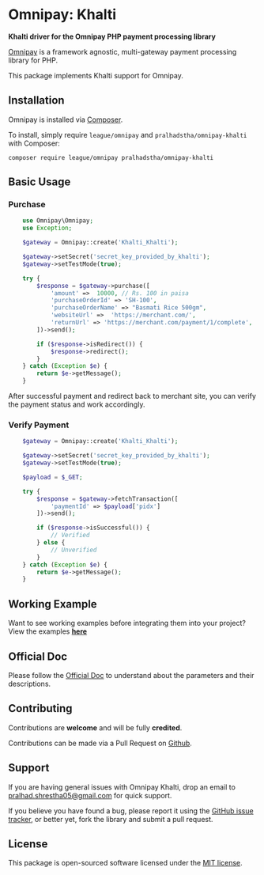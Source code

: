 # Omnipay: Khalti

**Khalti driver for the Omnipay PHP payment processing library**

[Omnipay](https://github.com/thephpleague/omnipay) is a framework agnostic, multi-gateway payment
processing library for PHP.

This package implements Khalti support for Omnipay.

## Installation

Omnipay is installed via [Composer](http://getcomposer.org/).

To install, simply require `league/omnipay` and `pralhadstha/omnipay-khalti` with Composer:

```
composer require league/omnipay pralhadstha/omnipay-khalti
```

## Basic Usage

### Purchase

```php
    use Omnipay\Omnipay;
    use Exception;

    $gateway = Omnipay::create('Khalti_Khalti');

    $gateway->setSecret('secret_key_provided_by_khalti');
    $gateway->setTestMode(true);

    try {
        $response = $gateway->purchase([
            'amount' =>  10000, // Rs. 100 in paisa
            'purchaseOrderId' => 'SH-100',
            'purchaseOrderName' => "Basmati Rice 500gm",
            'websiteUrl' =>  'https://merchant.com/',
            'returnUrl' => 'https://merchant.com/payment/1/complete',
        ])->send();

        if ($response->isRedirect()) {
            $response->redirect();
        }
    } catch (Exception $e) {
        return $e->getMessage();
    }
```

After successful payment and redirect back to merchant site, you can verify the payment status and work accordingly.

### Verify Payment

```php
    $gateway = Omnipay::create('Khalti_Khalti');

    $gateway->setSecret('secret_key_provided_by_khalti');
    $gateway->setTestMode(true);

    $payload = $_GET;

    try {
        $response = $gateway->fetchTransaction([
            'paymentId' => $payload['pidx']
        ])->send();

        if ($response->isSuccessful()) {
            // Verified
        } else {
            // Unverified
        }
    } catch (Exception $e) {
        return $e->getMessage();
    }
```

## Working Example

Want to see working examples before integrating them into your project? View the examples **[here](https://github.com/pralhadstha/payment-gateways-examples)**

## Official Doc

Please follow the [Official Doc](https://docs.khalti.com/) to understand about the parameters and their descriptions.

## Contributing

Contributions are **welcome** and will be fully **credited**.

Contributions can be made via a Pull Request on [Github](https://github.com/pralhadstha/omnipay-khalti).

## Support

If you are having general issues with Omnipay Khalti, drop an email to pralhad.shrestha05@gmail.com for quick support.

If you believe you have found a bug, please report it using the [GitHub issue tracker](https://github.com/pralhadstha/omnipay-khalti/issues),
or better yet, fork the library and submit a pull request.

## License

This package is open-sourced software licensed under the [MIT license](https://opensource.org/licenses/MIT).
